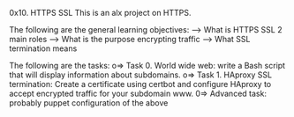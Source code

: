 0x10. HTTPS SSL
This is an alx project on HTTPS.

The following are the general learning objectives:
--> What is HTTPS SSL 2 main roles
--> What is the purpose encrypting traffic
--> What SSL termination means

The following are the tasks:
o=> Task 0. World wide web: write a Bash script that will display information about subdomains.
o=> Task 1. HAproxy SSL termination: Create a certificate using certbot and configure HAproxy to accept encrypted traffic for your subdomain www.
0=> Advanced task: probably puppet configuration of the above
